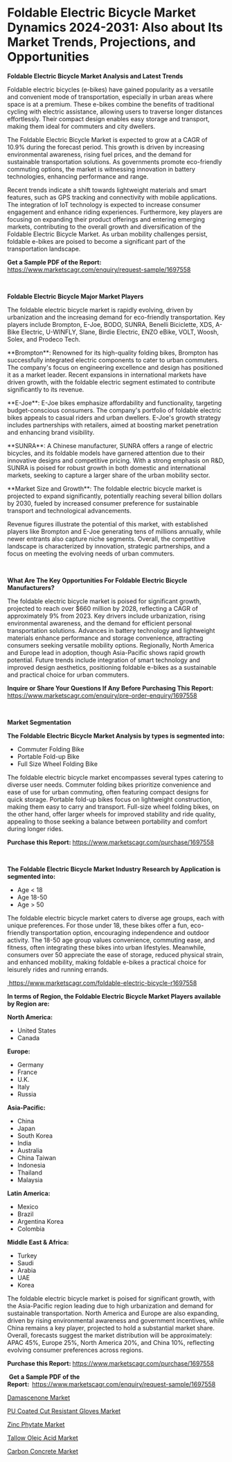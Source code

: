 <p><h1>Foldable Electric Bicycle Market Dynamics 2024-2031: Also about Its Market Trends, Projections, and Opportunities</h1></p><p><strong>Foldable Electric Bicycle Market Analysis and Latest Trends</strong></p>
<p><p>Foldable electric bicycles (e-bikes) have gained popularity as a versatile and convenient mode of transportation, especially in urban areas where space is at a premium. These e-bikes combine the benefits of traditional cycling with electric assistance, allowing users to traverse longer distances effortlessly. Their compact design enables easy storage and transport, making them ideal for commuters and city dwellers.</p><p>The Foldable Electric Bicycle Market is expected to grow at a CAGR of 10.9% during the forecast period. This growth is driven by increasing environmental awareness, rising fuel prices, and the demand for sustainable transportation solutions. As governments promote eco-friendly commuting options, the market is witnessing innovation in battery technologies, enhancing performance and range.</p><p>Recent trends indicate a shift towards lightweight materials and smart features, such as GPS tracking and connectivity with mobile applications. The integration of IoT technology is expected to increase consumer engagement and enhance riding experiences. Furthermore, key players are focusing on expanding their product offerings and entering emerging markets, contributing to the overall growth and diversification of the Foldable Electric Bicycle Market. As urban mobility challenges persist, foldable e-bikes are poised to become a significant part of the transportation landscape.</p></p>
<p><strong>Get a Sample PDF of the Report:&nbsp;</strong> <a href="https://www.marketscagr.com/enquiry/request-sample/1697558?utm_campaign=1848&utm_medium=2&utm_source=Github&utm_content=ia&utm_term=12122024&utm_id=foldable-electric-bicycle">https://www.marketscagr.com/enquiry/request-sample/1697558</a></p>
<p>&nbsp;</p>
<p><strong>Foldable Electric Bicycle Major Market Players</strong></p>
<p><p>The foldable electric bicycle market is rapidly evolving, driven by urbanization and the increasing demand for eco-friendly transportation. Key players include Brompton, E-Joe, BODO, SUNRA, Benelli Biciclette, XDS, A-Bike Electric, U-WINFLY, Slane, Birdie Electric, ENZO eBike, VOLT, Woosh, Solex, and Prodeco Tech.</p><p>**Brompton**: Renowned for its high-quality folding bikes, Brompton has successfully integrated electric components to cater to urban commuters. The company's focus on engineering excellence and design has positioned it as a market leader. Recent expansions in international markets have driven growth, with the foldable electric segment estimated to contribute significantly to its revenue.</p><p>**E-Joe**: E-Joe bikes emphasize affordability and functionality, targeting budget-conscious consumers. The company's portfolio of foldable electric bikes appeals to casual riders and urban dwellers. E-Joe's growth strategy includes partnerships with retailers, aimed at boosting market penetration and enhancing brand visibility.</p><p>**SUNRA**: A Chinese manufacturer, SUNRA offers a range of electric bicycles, and its foldable models have garnered attention due to their innovative designs and competitive pricing. With a strong emphasis on R&D, SUNRA is poised for robust growth in both domestic and international markets, seeking to capture a larger share of the urban mobility sector.</p><p>**Market Size and Growth**: The foldable electric bicycle market is projected to expand significantly, potentially reaching several billion dollars by 2030, fueled by increased consumer preference for sustainable transport and technological advancements. </p><p>Revenue figures illustrate the potential of this market, with established players like Brompton and E-Joe generating tens of millions annually, while newer entrants also capture niche segments. Overall, the competitive landscape is characterized by innovation, strategic partnerships, and a focus on meeting the evolving needs of urban commuters.</p></p>
<p>&nbsp;</p>
<p><strong>What Are The Key Opportunities For Foldable Electric Bicycle Manufacturers?</strong></p>
<p><p>The foldable electric bicycle market is poised for significant growth, projected to reach over $660 million by 2028, reflecting a CAGR of approximately 9% from 2023. Key drivers include urbanization, rising environmental awareness, and the demand for efficient personal transportation solutions. Advances in battery technology and lightweight materials enhance performance and storage convenience, attracting consumers seeking versatile mobility options. Regionally, North America and Europe lead in adoption, though Asia-Pacific shows rapid growth potential. Future trends include integration of smart technology and improved design aesthetics, positioning foldable e-bikes as a sustainable and practical choice for urban commuters.</p></p>
<p><strong>Inquire or Share Your Questions If Any Before Purchasing This Report:</strong> <a href="https://www.marketscagr.com/enquiry/pre-order-enquiry/1697558?utm_campaign=1848&utm_medium=2&utm_source=Github&utm_content=ia&utm_term=12122024&utm_id=foldable-electric-bicycle">https://www.marketscagr.com/enquiry/pre-order-enquiry/1697558</a></p>
<p>&nbsp;</p>
<p><strong>Market Segmentation</strong></p>
<p><strong>The Foldable Electric Bicycle Market Analysis by types is segmented into:</strong></p>
<p><ul><li>Commuter Folding Bike</li><li>Portable Fold-up Bike</li><li>Full Size Wheel Folding Bike</li></ul></p>
<p><p>The foldable electric bicycle market encompasses several types catering to diverse user needs. Commuter folding bikes prioritize convenience and ease of use for urban commuting, often featuring compact designs for quick storage. Portable fold-up bikes focus on lightweight construction, making them easy to carry and transport. Full-size wheel folding bikes, on the other hand, offer larger wheels for improved stability and ride quality, appealing to those seeking a balance between portability and comfort during longer rides.</p></p>
<p><strong>Purchase this Report:&nbsp;</strong><a href="https://www.marketscagr.com/purchase/1697558?utm_campaign=1848&utm_medium=2&utm_source=Github&utm_content=ia&utm_term=12122024&utm_id=foldable-electric-bicycle">https://www.marketscagr.com/purchase/1697558</a></p>
<p>&nbsp;</p>
<p><strong>The Foldable Electric Bicycle Market Industry Research by Application is segmented into:</strong></p>
<p><ul><li>Age < 18</li><li>Age 18-50</li><li>Age > 50</li></ul></p>
<p><p>The foldable electric bicycle market caters to diverse age groups, each with unique preferences. For those under 18, these bikes offer a fun, eco-friendly transportation option, encouraging independence and outdoor activity. The 18-50 age group values convenience, commuting ease, and fitness, often integrating these bikes into urban lifestyles. Meanwhile, consumers over 50 appreciate the ease of storage, reduced physical strain, and enhanced mobility, making foldable e-bikes a practical choice for leisurely rides and running errands.</p></p>
<p><a href="https://www.marketscagr.com/foldable-electric-bicycle-r1697558?utm_campaign=1848&utm_medium=2&utm_source=Github&utm_content=ia&utm_term=12122024&utm_id=foldable-electric-bicycle">&nbsp;https://www.marketscagr.com/foldable-electric-bicycle-r1697558</a></p>
<p><strong>In terms of Region, the Foldable Electric Bicycle Market Players available by Region are:</strong></p>
<p>
    <p> <strong> North America: </strong>
        <ul>
            <li>United States</li>
            <li>Canada</li>
        </ul>
        </p> 
    <p> <strong> Europe: </strong>
        <ul>
            <li>Germany</li>
            <li>France</li>
            <li>U.K.</li>
            <li>Italy</li>
            <li>Russia</li>
        </ul>
        </p> 
    <p> <strong> Asia-Pacific: </strong>
        <ul>
            <li>China</li>
            <li>Japan</li>
            <li>South Korea</li>
            <li>India</li>
            <li>Australia</li>
            <li>China Taiwan</li>
            <li>Indonesia</li>
            <li>Thailand</li>
            <li>Malaysia</li>
        </ul>
        </p> 
    <p> <strong> Latin America: </strong>
        <ul>
            <li>Mexico</li>
            <li>Brazil</li>
            <li>Argentina Korea</li>
            <li>Colombia</li>
        </ul>
        </p> 
    <p> <strong> Middle East & Africa: </strong>
        <ul>
            <li>Turkey</li>
            <li>Saudi</li>
            <li>Arabia</li>
            <li>UAE</li>
            <li>Korea</li>
        </ul>
    </p>
    </p>
<p><p>The foldable electric bicycle market is poised for significant growth, with the Asia-Pacific region leading due to high urbanization and demand for sustainable transportation. North America and Europe are also expanding, driven by rising environmental awareness and government incentives, while China remains a key player, projected to hold a substantial market share. Overall, forecasts suggest the market distribution will be approximately: APAC 45%, Europe 25%, North America 20%, and China 10%, reflecting evolving consumer preferences across regions.</p></p>
<p><strong>Purchase this Report: </strong><a href="https://www.marketscagr.com/purchase/1697558?utm_campaign=1848&utm_medium=2&utm_source=Github&utm_content=ia&utm_term=12122024&utm_id=foldable-electric-bicycle">https://www.marketscagr.com/purchase/1697558</a></p>
<p>&nbsp;<strong>Get a Sample PDF of the Report:&nbsp;&nbsp;</strong><a href="https://www.marketscagr.com/enquiry/request-sample/1697558?utm_campaign=1848&utm_medium=2&utm_source=Github&utm_content=ia&utm_term=12122024&utm_id=foldable-electric-bicycle">https://www.marketscagr.com/enquiry/request-sample/1697558</a></p>
<p><strong></strong></p>
<p><p><a href="https://www.linkedin.com/pulse/p-factrackr-ho6he?utm_campaign=1848&utm_medium=2&utm_source=Github&utm_content=ia&utm_term=12122024&utm_id=foldable-electric-bicycle">Damascenone Market</a></p><p><a href="https://www.linkedin.com/pulse/p-factrackr-ho6he?utm_campaign=1848&utm_medium=2&utm_source=Github&utm_content=ia&utm_term=12122024&utm_id=foldable-electric-bicycle">PU Coated Cut Resistant Gloves Market</a></p><p><a href="https://www.linkedin.com/pulse/size-zinc-phytate-marketindustry-trends-the99-cagr-from-pxgje?utm_campaign=1848&utm_medium=2&utm_source=Github&utm_content=ia&utm_term=12122024&utm_id=foldable-electric-bicycle">Zinc Phytate Market</a></p><p><a href="https://www.linkedin.com/pulse/detailed-tallow-oleic-acid-market-analysis-expected-cagr-6xxle?utm_campaign=1848&utm_medium=2&utm_source=Github&utm_content=ia&utm_term=12122024&utm_id=foldable-electric-bicycle">Tallow Oleic Acid Market</a></p><p><a href="https://www.linkedin.com/pulse/future-outlook-carbon-concrete-market-2024-2031-consistent-5vdbe?utm_campaign=1848&utm_medium=2&utm_source=Github&utm_content=ia&utm_term=12122024&utm_id=foldable-electric-bicycle">Carbon Concrete Market</a></p></p>